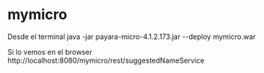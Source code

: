 # mymicro

Desde el terminal
java -jar  payara-micro-4.1.2.173.jar --deploy mymicro.war 



Si lo vemos en el browser
http://localhost:8080/mymicro/rest/suggestedNameService
